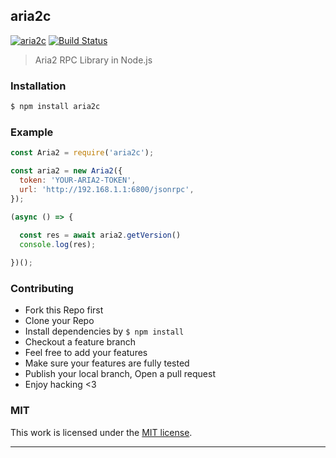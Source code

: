 ## aria2c

[![aria2c](https://img.shields.io/npm/v/aria2c.svg)](https://npmjs.org/aria2c)
[![Build Status](https://travis-ci.org/song940/aria2c.svg?branch=master)](https://travis-ci.org/song940/aria2c)

> Aria2 RPC Library in Node.js

### Installation

```bash
$ npm install aria2c
```

### Example

```js
const Aria2 = require('aria2c');

const aria2 = new Aria2({
  token: 'YOUR-ARIA2-TOKEN',
  url: 'http://192.168.1.1:6800/jsonrpc',
});

(async () => {
  
  const res = await aria2.getVersion()
  console.log(res);

})();

```

### Contributing
- Fork this Repo first
- Clone your Repo
- Install dependencies by `$ npm install`
- Checkout a feature branch
- Feel free to add your features
- Make sure your features are fully tested
- Publish your local branch, Open a pull request
- Enjoy hacking <3

### MIT

This work is licensed under the [MIT license](./LICENSE).

---